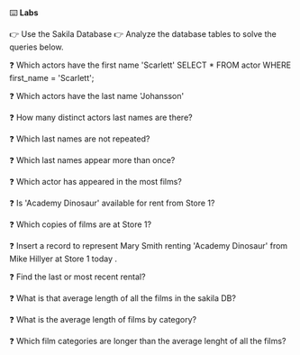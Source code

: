 :keyboard: **Labs**  

:point_right: Use the Sakila Database
:point_right: Analyze the database tables to solve the queries below.  


:question: Which actors have the first name 'Scarlett'
SELECT * FROM actor WHERE first_name = 'Scarlett';

:question: Which actors have the last name 'Johansson'

:question: How many distinct actors last names are there?

:question: Which last names are not repeated?

:question: Which last names appear more than once?

:question: Which actor has appeared in the most films?

:question: Is 'Academy Dinosaur' available for rent from Store 1?

:question: Which copies of films are at Store 1?

:question: Insert a record to represent Mary Smith renting 'Academy Dinosaur' from Mike Hillyer at Store 1 today .

:question: Find the last or most recent rental?

:question: What is that average length of all the films in the sakila DB?

:question: What is the average length of films by category?

:question: Which film categories are longer than the average lenght of all the films?
